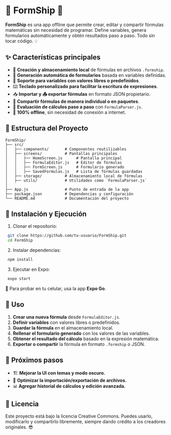 # 📜 FormShip 🚀

**FormShip** es una app offline que permite crear, editar y compartir fórmulas matemáticas sin necesidad de programar. Define variables, genera formularios automáticamente y obtén resultados paso a paso. Todo sin tocar código. 💡

## ✨ **Características principales**

- 📂 **Creación y almacenamiento local** de fórmulas en archivos `.formship`.
- 📄 **Generación automática de formularios** basada en variables definidas.
- 🔢 **Soporte para variables con valores libres o predefinidos**.
- ⌨️ **Teclado personalizado para facilitar la escritura de expresiones**.
- 📥 **Importar y 📤 exportar fórmulas** en formato JSON propietario.
- 🔗 **Compartir fórmulas de manera individual o en paquetes**.
- 📏 **Evaluación de cálculos paso a paso** con `FormulaParser.js`.
- 🚀 **100% offline**, sin necesidad de conexión a internet.

## 📂 **Estructura del Proyecto**

```
FormShip/
├── src/
│   ├── components/       # Componentes reutilizables
│   ├── screens/          # Pantallas principales
│   │   ├── HomeScreen.js      # Pantalla principal
│   │   ├── FormulaEditor.js   # Editor de fórmulas
│   │   ├── FormScreen.js      # Formulario generado
│   │   ├── SavedFormulas.js   # Lista de fórmulas guardadas
│   ├── storage/          # Almacenamiento local de fórmulas
│   ├── utils/            # Utilidades como `FormulaParser.js`
│
├── App.js                # Punto de entrada de la app
├── package.json          # Dependencias y configuración
└── README.md             # Documentación del proyecto
```

## 🚀 **Instalación y Ejecución**

1. Clonar el repositorio:

```sh
 git clone https://github.com/tu-usuario/FormShip.git
 cd FormShip
```

2. Instalar dependencias:

```sh
 npm install
```

3. Ejecutar en Expo:

```sh
 expo start
```

📌 Para probar en tu celular, usa la app **Expo Go**.

## 📜 **Uso**

1. **Crear una nueva fórmula** desde `FormulaEditor.js`.
2. **Definir variables** con valores libres o predefinidos.
3. **Guardar la fórmula** en el almacenamiento local.
4. **Rellenar el formulario generado** con los valores de las variables.
5. **Obtener el resultado del cálculo** basado en la expresión matemática.
6. **Exportar o compartir** la fórmula en formato `.formship` o JSON.

## 📅 **Próximos pasos**

- 🏗 **Mejorar la UI con temas y modo oscuro.**
- 🔄 **Optimizar la importación/exportación de archivos.**
- 📊 **Agregar historial de cálculos y edición avanzada.**

## 📜 **Licencia**

Este proyecto está bajo la licencia Creative Commons. Puedes usarlo, modificarlo y compartirlo libremente, siempre dando crédito a los creadores originales. 😎

